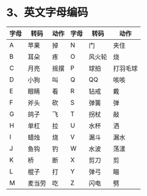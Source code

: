 # 3、英文字母编码

|  字母   |  转码   | 动作  | 字母 |  转码   | 动作  |
|  ----  | ---- | ----  | ----  | ----  |  ----  |
|  A  |  苹果    | 掉  |  N |   门  | 夹住  |
|  B  |  耳朵    | 疼  |  O |   风火轮  | 烧  |
|  C  |  月亮    | 摇摆  |  P |  球拍   | 打羽毛球  |
|  D  |  小狗    | 叫  |  Q |  QQ   | 咳咳  |
|  E  |    眼睛  |  看 |  R |   钻戒  | 戴  |
|  F  |  斧头    | 砍  |  S |   弹簧  | 弹  |
|  G  |  鸽子    | 飞  |  T |   拐杖  | 敲  |
|  H  |   单杠   | 拉  |  U |   水杯  | 洒  |
|  I  |  蜡烛    | 烧  |  V |   漏斗  | 漏水  |
|  J  |  鱼钩    | 钓  |  W |   水波  | 荡漾  |
|  K  |    桥  |  断 |  X |   剪刀  | 剪  |
|  L  |  棍子    | 打  |  Y |   弹弓  | 瞄  |
|  M  |  麦当劳    | 吃  |  Z |   闪电  | 劈  |

